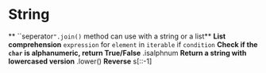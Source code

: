 # String # 

** ``seperator`".join()` method can use with a string or a list**
**List comprehension**
`expression` for `element` in `iterable` if `condition`
**Check if the `char` is alphanumeric, return True/False**
.isalphnum
**Return a string with lowercased version**
.lower() 
**Reverse**
s[::-1]

